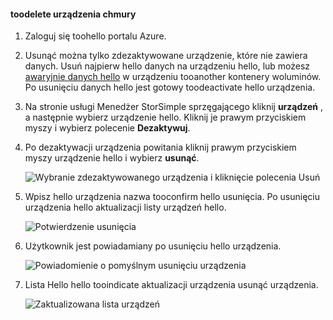 #### <a name="toodelete-a-cloud-appliance"></a>toodelete urządzenia chmury

1. Zaloguj się toohello portalu Azure.
2. Usunąć można tylko zdezaktywowane urządzenie, które nie zawiera danych. Usuń najpierw hello danych na urządzeniu hello, lub możesz [awaryjnie danych hello](../articles/storsimple/storsimple-8000-device-failover-cloud-appliance.md) w urządzeniu tooanother kontenery woluminów. Po usunięciu danych hello jest gotowy toodeactivate hello urządzenia.
3. Na stronie usługi Menedżer StorSimple sprzęgającego kliknij **urządzeń** , a następnie wybierz urządzenie hello. Kliknij je prawym przyciskiem myszy i wybierz polecenie **Dezaktywuj**.
4. Po dezaktywacji urządzenia powitania kliknij prawym przyciskiem myszy urządzenie hello i wybierz **usunąć**.

    ![Wybranie zdezaktywowanego urządzenia i kliknięcie polecenia Usuń](./media/storsimple-8000-delete-cloud-appliance/delete-cloud-appliance1.png)

5. Wpisz hello urządzenia nazwa tooconfirm hello usunięcia. Po usunięciu urządzenia hello aktualizacji listy urządzeń hello.

    ![Potwierdzenie usunięcia](./media/storsimple-8000-delete-cloud-appliance/delete-cloud-appliance2.png)

6. Użytkownik jest powiadamiany po usunięciu hello urządzenia.

    ![Powiadomienie o pomyślnym usunięciu urządzenia](./media/storsimple-8000-delete-cloud-appliance/delete-cloud-appliance4.png)

7. Lista Hello hello tooindicate aktualizacji urządzenia usunąć urządzenia.

    ![Zaktualizowana lista urządzeń](./media/storsimple-8000-delete-cloud-appliance/delete-cloud-appliance5.png)
